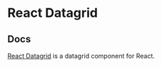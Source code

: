 # React Datagrid

## Docs

[React Datagrid](https://reactdatagrid.io/docs/getting-started) is a datagrid component for React.
